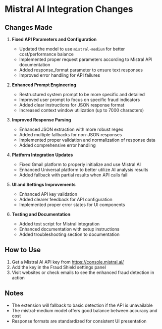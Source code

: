 # Mistral AI Integration Changes

## Changes Made

1. **Fixed API Parameters and Configuration**
   - Updated the model to use `mistral-medium` for better cost/performance balance
   - Implemented proper request parameters according to Mistral API documentation
   - Added response_format parameter to ensure text responses
   - Improved error handling for API failures

2. **Enhanced Prompt Engineering**
   - Restructured system prompt to be more specific and detailed
   - Improved user prompt to focus on specific fraud indicators
   - Added clear instructions for JSON response format
   - Increased context window utilization (up to 7000 characters)

3. **Improved Response Parsing**
   - Enhanced JSON extraction with more robust regex
   - Added multiple fallbacks for non-JSON responses
   - Implemented proper validation and normalization of response data
   - Added comprehensive error handling

4. **Platform Integration Updates**
   - Fixed Gmail platform to properly initialize and use Mistral AI
   - Enhanced Universal platform to better utilize AI analysis results
   - Added fallback with partial results when API calls fail

5. **UI and Settings Improvements**
   - Enhanced API key validation
   - Added clearer feedback for API configuration
   - Implemented proper error states for UI components

6. **Testing and Documentation**
   - Added test script for Mistral integration
   - Enhanced documentation with setup instructions
   - Added troubleshooting section to documentation

## How to Use

1. Get a Mistral AI API key from https://console.mistral.ai/
2. Add the key in the Fraud Shield settings panel
3. Visit websites or check emails to see the enhanced fraud detection in action

## Notes

- The extension will fallback to basic detection if the API is unavailable
- The mistral-medium model offers good balance between accuracy and cost
- Response formats are standardized for consistent UI presentation
